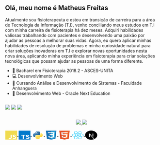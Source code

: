## Olá, meu nome é Matheus Freitas

Atualmente sou fisioterapeuta e estou em transição de carreira para a área de Tecnologia da Informação (T.I), venho conciliando meus estudos em T.I com minha carreira de fisioterapia há dez meses. Adquiri habilidades valiosas trabalhando com pacientes e desenvolvendo uma paixão por ajudar as pessoas a melhorar suas vidas. Agora, eu quero aplicar minhas habilidades de resolução de problemas e minha curiosidade natural para criar soluções inovadoras em T.I e explorar novas oportunidades nesta nova área, aplicando minha experiência em fisioterapia para criar soluções tecnológicas que possam ajudar as pessoas de uma forma diferente.

- 🌱 Bacharel em Fisioterapia 2018.2 - ASCES-UNITA
- 💻 Desenvolvimento Web
- 🌱 Cursando Análise e Desenvolvimento de Sistemas - Faculdade Anhanguera
- 🌱 Desenvolvimento Web - Oracle Next Education

 ##
 
<div> 
  <a href="https://instagram.com/matheusmakaa" target="_blank"><img src="https://img.shields.io/badge/-Instagram-%23E4405F?style=for-the-badge&logo=instagram&logoColor=white" target="_blank"></a>
  <a href = "mailto:matheusmakaa2017@gmail.com"><img src="https://img.shields.io/badge/-Gmail-%23333?style=for-the-badge&logo=gmail&logoColor=white" target="_blank"></a>
  <a href="https://www.linkedin.com/in/matheus-freitas-045149248" target="_blank"><img src="https://img.shields.io/badge/-LinkedIn-%230077B5?style=for-the-badge&logo=linkedin&logoColor=white" target="_blank"></a> 
  
</div>

##

<div align="center">
  <a href="https://github.com/makafreitasdev">
  <img height="180em" src="https://github-readme-stats.vercel.app/api?username=makafreitasdev&show_icons=true&theme=dark&include_all_commits=true&count_private=true"/>
  <img height="180em" src="https://github-readme-stats.vercel.app/api/top-langs/?username=makafreitasdev&layout=compact&langs_count=7&theme=dark"/>
</div>

<div style="display: inline_block"><br>
  <img align="center" alt="Maka-Js" height="30" width="40" src="https://raw.githubusercontent.com/devicons/devicon/master/icons/javascript/javascript-plain.svg">
  <img align="center" alt="Maka-Js" height="30" width="40" src="https://raw.githubusercontent.com/devicons/devicon/master/icons/typescript/typescript-plain.svg">
  <img align="center" alt="Maka-Python" height="30" width="40" src="https://raw.githubusercontent.com/devicons/devicon/master/icons/python/python-original.svg">
  <img align="center" alt="Maka-CSS" height="30" width="40" src="https://raw.githubusercontent.com/devicons/devicon/master/icons/css3/css3-original.svg">
  <img align="center" alt="Maka-HTML" height="30" width="40" src="https://raw.githubusercontent.com/devicons/devicon/master/icons/html5/html5-original.svg">
  <img align="center" alt="Maka-HTML" height="30" width="40" src="https://raw.githubusercontent.com/devicons/devicon/master/icons/react/react-original.svg">
  <img align="center" alt="Maka-HTML" height="30" width="40" src="https://raw.githubusercontent.com/devicons/devicon/master/icons/nextjs/nextjs-original.svg">
</div>
 

